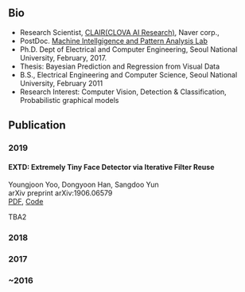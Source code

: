 ## Bio
- Research Scientist, [CLAIR(CLOVA AI Research)](https://clova.ai/en/research/research-areas.html), Naver corp.,
- PostDoc. [Machine Intellgigence and Pattern Analysis Lab](http://mipal.snu.ac.kr/index.php/Main_Page) 
- Ph.D. Dept of Electrical and Computer Engineering, Seoul National University, February, 2017.
- Thesis: Bayesian Prediction and Regression from Visual Data
- B.S., Electrical Engineering and Computer Science, Seoul National University, February 2011
- Research Interest: Computer Vision, Detection & Classification, Probabilistic graphical models

## Publication
### 2019
#### EXTD: Extremely Tiny Face Detector via Iterative Filter Reuse
Youngjoon Yoo, Dongyoon Han, Sangdoo Yun\
arXiv preprint arXiv:1906.06579\
[PDF](https://arxiv.org/abs/1906.06579), [Code](https://github.com/clovaai/EXTD_Pytorch)

TBA2

### 2018

### 2017

### ~2016

